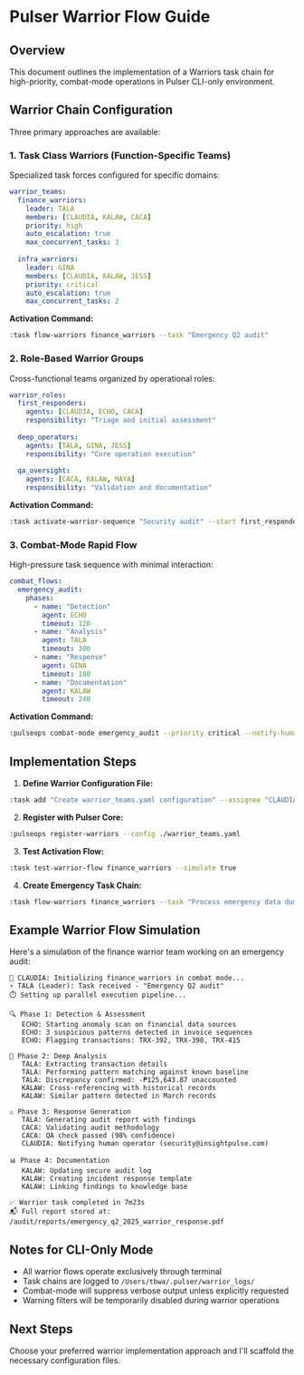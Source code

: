 # Pulser Warrior Flow Guide

## Overview

This document outlines the implementation of a Warriors task chain for high-priority, combat-mode operations in Pulser CLI-only environment.

## Warrior Chain Configuration

Three primary approaches are available:

### 1. Task Class Warriors (Function-Specific Teams)

Specialized task forces configured for specific domains:

```yaml
warrior_teams:
  finance_warriors:
    leader: TALA
    members: [CLAUDIA, KALAW, CACA]
    priority: high
    auto_escalation: true
    max_concurrent_tasks: 3
    
  infra_warriors:
    leader: GINA
    members: [CLAUDIA, KALAW, JESS]
    priority: critical
    auto_escalation: true
    max_concurrent_tasks: 2
```

**Activation Command:**
```bash
:task flow-warriors finance_warriors --task "Emergency Q2 audit"
```

### 2. Role-Based Warrior Groups

Cross-functional teams organized by operational roles:

```yaml
warrior_roles:
  first_responders:
    agents: [CLAUDIA, ECHO, CACA]
    responsibility: "Triage and initial assessment"
    
  deep_operators:
    agents: [TALA, GINA, JESS]
    responsibility: "Core operation execution"
    
  qa_oversight:
    agents: [CACA, KALAW, MAYA]
    responsibility: "Validation and documentation"
```

**Activation Command:**
```bash
:task activate-warrior-sequence "Security audit" --start first_responders --chain deep_operators --end qa_oversight
```

### 3. Combat-Mode Rapid Flow

High-pressure task sequence with minimal interaction:

```yaml
combat_flows:
  emergency_audit:
    phases:
      - name: "Detection"
        agent: ECHO
        timeout: 120
      - name: "Analysis"
        agent: TALA
        timeout: 300
      - name: "Response"
        agent: GINA
        timeout: 180
      - name: "Documentation"
        agent: KALAW
        timeout: 240
```

**Activation Command:**
```bash
:pulseops combat-mode emergency_audit --priority critical --notify-human true
```

## Implementation Steps

1. **Define Warrior Configuration File:**

```bash
:task add "Create warrior_teams.yaml configuration" --assignee "CLAUDIA" --priority high
```

2. **Register with Pulser Core:**

```bash
:pulseops register-warriors --config ./warrior_teams.yaml
```

3. **Test Activation Flow:**

```bash
:task test-warrior-flow finance_warriors --simulate true
```

4. **Create Emergency Task Chain:**

```bash
:task flow-warriors finance_warriors --task "Process emergency data dump" --priority critical
```

## Example Warrior Flow Simulation

Here's a simulation of the finance warrior team working on an emergency audit:

```
🔄 CLAUDIA: Initializing finance_warriors in combat mode...
⚡ TALA (Leader): Task received - "Emergency Q2 audit"
⏱️ Setting up parallel execution pipeline...

🔍 Phase 1: Detection & Assessment
   ECHO: Starting anomaly scan on financial data sources
   ECHO: 3 suspicious patterns detected in invoice sequences
   ECHO: Flagging transactions: TRX-392, TRX-398, TRX-415

🧮 Phase 2: Deep Analysis
   TALA: Extracting transaction details
   TALA: Performing pattern matching against known baseline
   TALA: Discrepancy confirmed: -₱125,643.87 unaccounted
   KALAW: Cross-referencing with historical records
   KALAW: Similar pattern detected in March records

⚠️ Phase 3: Response Generation
   TALA: Generating audit report with findings
   CACA: Validating audit methodology
   CACA: QA check passed (98% confidence)
   CLAUDIA: Notifying human operator (security@insightpulse.com)

📊 Phase 4: Documentation
   KALAW: Updating secure audit log
   KALAW: Creating incident response template
   KALAW: Linking findings to knowledge base

✅ Warrior task completed in 7m23s
📬 Full report stored at: /audit/reports/emergency_q2_2025_warrior_response.pdf
```

## Notes for CLI-Only Mode

- All warrior flows operate exclusively through terminal
- Task chains are logged to `/Users/tbwa/.pulser/warrior_logs/`
- Combat-mode will suppress verbose output unless explicitly requested
- Warning filters will be temporarily disabled during warrior operations

## Next Steps

Choose your preferred warrior implementation approach and I'll scaffold the necessary configuration files.